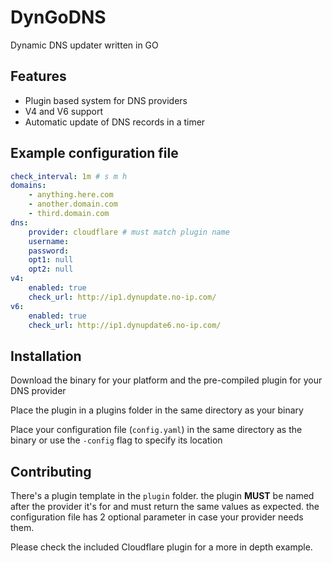 # DynGoDNS

Dynamic DNS updater written in GO

## Features

* Plugin based system for DNS providers
* V4 and V6 support
* Automatic update of DNS records in a timer

## Example configuration file

```yaml
check_interval: 1m # s m h
domains:
    - anything.here.com
    - another.domain.com
    - third.domain.com
dns:
    provider: cloudflare # must match plugin name
    username: 
    password: 
    opt1: null
    opt2: null
v4:
    enabled: true
    check_url: http://ip1.dynupdate.no-ip.com/
v6:
    enabled: true
    check_url: http://ip1.dynupdate6.no-ip.com/
```

## Installation

Download the binary for your platform and the pre-compiled plugin for your DNS provider

Place the plugin in a plugins folder in the same directory as your binary

Place your configuration file (`config.yaml`) in the same directory as the binary or use the `-config` flag to specify its location

## Contributing

There's a plugin template in the `plugin` folder.
the plugin **MUST** be named after the provider it's for and must return the same values as expected. the configuration file has 2 optional parameter in case your provider needs them.

Please check the included Cloudflare plugin for a more in depth example.
